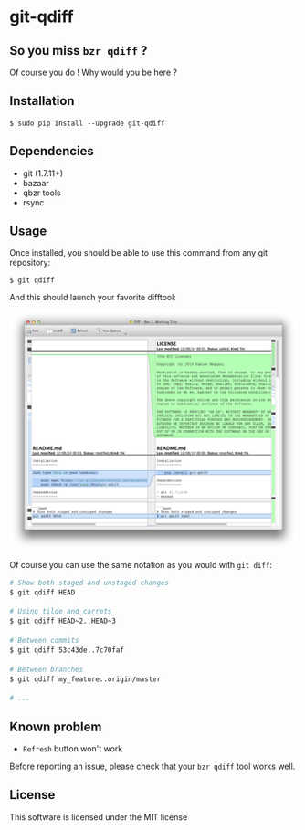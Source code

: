 git-qdiff
=========

So you miss `bzr qdiff` ?
-------------------------

Of course you do ! Why would you be here ?

Installation
------------

    $ sudo pip install --upgrade git-qdiff

Dependencies
------------

- git (1.7.11+)
- bazaar
- qbzr tools
- rsync

Usage
-----

Once installed, you should be able to use this command from any git repository:

    $ git qdiff

And this should launch your favorite difftool:

![screenshot](https://github.com/amigrave/git-qdiff/raw/master/screenshot.png)

Of course you can use the same notation as you would with `git diff`:

```bash
# Show both staged and unstaged changes
$ git qdiff HEAD

# Using tilde and carrets
$ git qdiff HEAD~2..HEAD~3

# Between commits
$ git qdiff 53c43de..7c70faf

# Between branches
$ git qdiff my_feature..origin/master

# ...
```

Known problem
-------------

- `Refresh` button won't work

Before reporting an issue, please check that your `bzr qdiff` tool works well.

License
-------

This software is licensed under the MIT license
